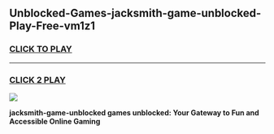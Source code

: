 
## Unblocked-Games-jacksmith-game-unblocked-Play-Free-vm1z1
<h3>
<a href="https://premium76.site?title=jacksmith-game-unblocked&ref=17A">CLICK TO PLAY</a></h3>
<hr>

<h3>
<a href="https://premium76.site?title=jacksmith-game-unblocked&ref=17A">CLICK 2 PLAY</a>
  
</h3>

<a href="https://premium76.site?title=jacksmith-game-unblocked&ref=17A"><img src="https://clearcache.store/games.png"></a>


**jacksmith-game-unblocked games unblocked: Your Gateway to Fun and Accessible Online Gaming**
